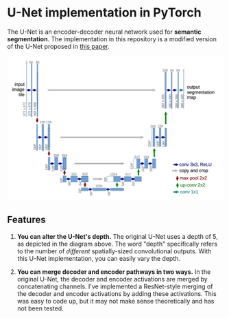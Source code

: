 # U-Net implementation in PyTorch

The U-Net is an encoder-decoder neural network used for **semantic segmentation**. The implementation in this repository is a modified version of the U-Net proposed in [this paper](https://arxiv.org/abs/1505.04597).

![U-Net Architecture](unet-architecture.png)

## Features

1. **You can alter the U-Net's depth.**
The original U-Net uses a depth of 5, as depicted in the diagram above. The word "depth" specifically 
refers to the number of *different* spatially-sized convolutional outputs. With this U-Net implementation, you can easily vary the depth.

2. **You can merge decoder and encoder pathways in two ways.**
In the original U-Net, the decoder and encoder activations are merged by concatenating channels.
I've implemented a ResNet-style merging of the decoder and encoder activations by adding
these activations. This was easy to code up, but it may not make sense theoretically and has not been tested.

